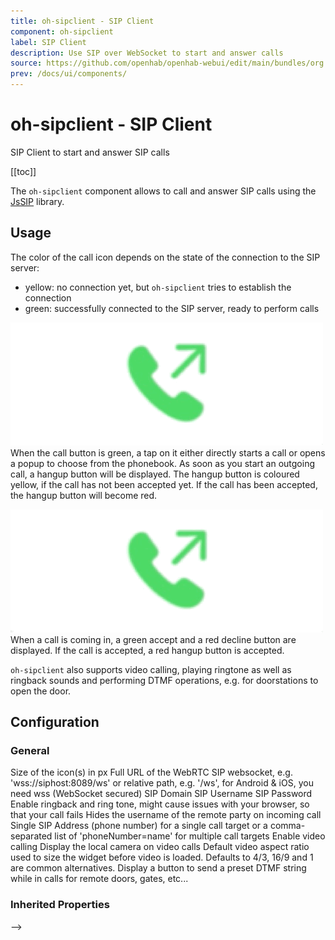 ```yaml
---
title: oh-sipclient - SIP Client
component: oh-sipclient
label: SIP Client
description: Use SIP over WebSocket to start and answer calls
source: https://github.com/openhab/openhab-webui/edit/main/bundles/org.openhab.ui/doc/components/oh-sipclient.md
prev: /docs/ui/components/
---
```


# oh-sipclient - SIP Client

<!-- Put a screenshot here if relevant:
![](./images/oh-sipclient/header.jpg)
-->

<!-- GENERATED componentDescription -->
SIP Client to start and answer SIP calls
<!-- GENERATED /componentDescription -->

[[toc]]

The `oh-sipclient` component allows to call and answer SIP calls using the [JsSIP](https://jssip.net) library.

## Usage

The color of the call icon depends on the state of the connection to the SIP server:
- yellow: no connection yet, but `oh-sipclient` tries to establish the connection 
- green: successfully connected to the SIP server, ready to perform calls

![](./images/oh-sipclient/outgoing.gif)
When the call button is green, a tap on it either directly starts a call or opens a popup to choose from the phonebook.
As soon as you start an outgoing call, a hangup button will be displayed.
The hangup button is coloured yellow, if the call has not been accepted yet.
If the call has been accepted, the hangup button will become red.

![](./images/oh-sipclient/incoming.gif)
When a call is coming in, a green accept and a red decline button are displayed.
If the call is accepted, a red hangup button is accepted.

`oh-sipclient` also supports video calling, playing ringtone as well as ringback sounds and performing DTMF operations, e.g. for doorstations to open the door.

## Configuration

<!-- DO NOT REMOVE the following comments -->
<!-- GENERATED props -->
### General
<div class="props">
<PropGroup label="General">
<PropBlock type="INTEGER" name="iconSize" label="Icon Size">
  <PropDescription>
    Size of the icon(s) in px
  </PropDescription>
</PropBlock>
<PropBlock type="TEXT" name="websocketUrl" label="Websocket URL" required="true">
  <PropDescription>
    Full URL of the WebRTC SIP websocket, e.g. 'wss://siphost:8089/ws' or relative path, e.g. '/ws', for Android & iOS, you need wss (WebSocket secured)
  </PropDescription>
</PropBlock>
<PropBlock type="TEXT" name="domain" label="Domain" required="true">
  <PropDescription>
    SIP Domain
  </PropDescription>
</PropBlock>
<PropBlock type="TEXT" name="username" label="Username" required="true">
  <PropDescription>
    SIP Username
  </PropDescription>
</PropBlock>
<PropBlock type="TEXT" name="password" label="Password" required="true">
  <PropDescription>
    SIP Password
  </PropDescription>
</PropBlock>
<PropBlock type="BOOLEAN" name="enableTones" label="Enable tones">
  <PropDescription>
    Enable ringback and ring tone, might cause issues with your browser, so that your call fails
  </PropDescription>
</PropBlock>
<PropBlock type="BOOLEAN" name="hideCallerId" label="Hide caller id">
  <PropDescription>
    Hides the username of the remote party on incoming call
  </PropDescription>
</PropBlock>
<PropBlock type="TEXT" name="phonebook" label="Phonebook" required="true">
  <PropDescription>
    Single SIP Address (phone number) for a single call target or a comma-separated list of 'phoneNumber=name' for multiple call targets
  </PropDescription>
</PropBlock>
<PropBlock type="BOOLEAN" name="enableVideo" label="Enable Video">
  <PropDescription>
    Enable video calling
  </PropDescription>
</PropBlock>
<PropBlock type="BOOLEAN" name="enableLocalVideo" label="Enable Local Video View">
  <PropDescription>
    Display the local camera on video calls
  </PropDescription>
</PropBlock>
<PropBlock type="TEXT" name="defaultVideoAspectRatio" label="Default Aspect Ratio">
  <PropDescription>
    Default video aspect ratio used to size the widget before video is loaded. Defaults to 4/3, 16/9 and 1 are common alternatives.
  </PropDescription>
</PropBlock>
<PropBlock type="TEXT" name="dtmfString" label="DTMF String">
  <PropDescription>
    Display a button to send a preset DTMF string while in calls for remote doors, gates, etc...
  </PropDescription>
</PropBlock>
<PropBlock type="BOOLEAN" name="enableSIPDebug" label="Enable SIP debugging to the console">
</PropBlock>
</PropGroup>
</div>


<!-- GENERATED /props -->

<!-- If applicable describe how properties are forwarded to a underlying component from Framework7, ECharts, etc.: -->
### Inherited Properties

-->

<!-- If applicable describe the slots recognized by the component and what they represent:
### Slots

#### `default`

The contents of the oh-sipclient.

-->

<!-- Add as many examples as desired - put the YAML in a details container when it becomes too long (~150/200+ lines):
## Examples

### Example 1

![](./images/oh-sipclient/example1.jpg)

```yaml
component: oh-sipclient
config:
  prop1: value1
  prop2: value2
```

### Example 2

![](./images/oh-sipclient/example2.jpg)

::: details YAML
```yaml
component: oh-sipclient
config:
  prop1: value1
  prop2: value2
slots
```
:::

-->

<!-- Try to clean up URLs to the forum (https://community.openhab.org/t/<threadID>[/<postID>] should suffice)
## Community Resources

- [Community Post 1](https://community.openhab.org/t/12345)
- [Community Post 2](https://community.openhab.org/t/23456)
-->
